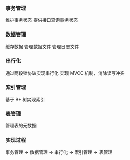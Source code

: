 ### 事务管理

维护事务状态
提供接口查询事务状态

### 数据管理

缓存数据
管理数据文件
管理日志文件

### 串行化

通过两段锁协议实现串行化
实现 MVCC 机制，消除读写冲突

### 索引管理

基于 B+ 树实现索引

### 表管理

管理表的元数据


### 实现过程

事务管理 -> 数据管理 -> 串行化 -> 索引管理 -> 表管理